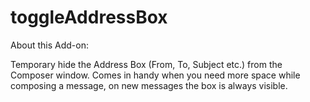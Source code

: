 # toggleAddressBox
About this Add-on:

Temporary hide the Address Box (From, To, Subject etc.) from the Composer window.
Comes in handy when you need more space while composing a message, on new messages the box is always visible.